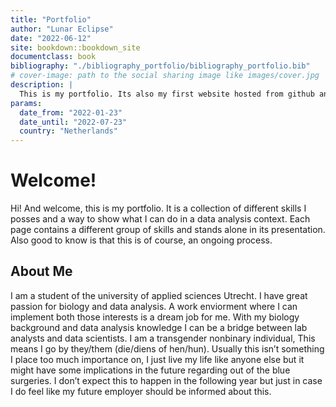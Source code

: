 ```yaml
--- 
title: "Portfolio"
author: "Lunar Eclipse"
date: "2022-06-12"
site: bookdown::bookdown_site
documentclass: book
bibliography: "./bibliography_portfolio/bibliography_portfolio.bib"
# cover-image: path to the social sharing image like images/cover.jpg
description: |
  This is my portfolio. Its also my first website hosted from github and netlify. I hope you enjoy!
params:
  date_from: "2022-01-23"
  date_until: "2022-07-23"
  country: "Netherlands"
---
```


# Welcome!

Hi! And welcome, this is my portfolio. It is a collection of different skills I posses and a way to show what I can do in a data analysis context. Each page contains a different group of skills and stands alone in its presentation. Also good to know is that this is of course, an ongoing process.

## About Me

I am a student of the university of applied sciences Utrecht. I have great passion for biology and data analysis. A work enviorment where I can implement both those interests is a dream job for me. With my biology background and data analysis knowledge I can be a bridge between lab analysts and data scientists. I am a transgender nonbinary individual, This means I go by they/them (die/diens of hen/hun). Usually this isn’t something I place too much importance on, I just live my life like anyone else but it might have some implications in the future regarding out of the blue surgeries. I don’t expect this to happen in the following year but just in case I do feel like my future employer should be informed about this.

